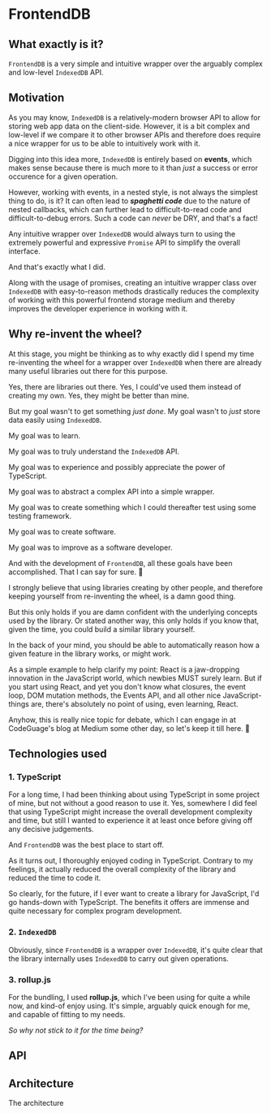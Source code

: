 # FrontendDB

## What exactly is it?
`FrontendDB` is a very simple and intuitive wrapper over the arguably complex and low-level `IndexedDB` API.

## Motivation
As you may know, `IndexedDB` is a relatively-modern browser API to allow for storing web app data on the client-side. However, it is a bit complex and low-level if we compare it to other browser APIs and therefore does require a nice wrapper for us to be able to intuitively work with it.

Digging into this idea more, `IndexedDB` is entirely based on **events**, which makes sense because there is much more to it than *just* a success or error occurence for a given operation.

However, working with events, in a nested style, is not always the simplest thing to do, is it? It can often lead to ***spaghetti code*** due to the nature of nested callbacks, which can further lead to difficult-to-read code and difficult-to-debug errors. Such a code can *never* be DRY, and that's a fact!

Any intuitive wrapper over `IndexedDB` would always turn to using the extremely powerful and expressive `Promise` API to simplify the overall interface.

And that's exactly what I did.

Along with the usage of promises, creating an intuitive wrapper class over `IndexedDB` with easy-to-reason methods drastically reduces the complexity of working with this powerful frontend storage medium and thereby improves the developer experience in working with it.

## Why re-invent the wheel?

At this stage, you might be thinking as to why exactly did I spend my time re-inventing the wheel for a wrapper over `IndexedDB` when there are already many useful libraries out there for this purpose.

Yes, there are libraries out there. Yes, I could've used them instead of creating my own. Yes, they might be better than mine.

But my goal wasn't to get something *just done*. My goal wasn't to *just* store data easily using `IndexedDB`.

My goal was to learn.

My goal was to truly understand the `IndexedDB` API.

My goal was to experience and possibly appreciate the power of TypeScript.

My goal was to abstract a complex API into a simple wrapper.

My goal was to create something which I could thereafter test using some testing framework. 

My goal was to create software.

My goal was to improve as a software developer.

And with the development of `FrontendDB`, all these goals have been accomplished. That I can say for sure. 🙂

I strongly believe that using libraries creating by other people, and therefore keeping yourself from re-inventing the wheel, is a damn good thing.

But this only holds if you are damn confident with the underlying concepts used by the library. Or stated another way, this only holds if you know that, given the time, you could build a similar library yourself.

In the back of your mind, you should be able to automatically reason how a given feature in the library works, or might work.

As a simple example to help clarify my point: React is a jaw-dropping innovation in the JavaScript world, which newbies MUST surely learn. But if you start using React, and yet you don't know what closures, the event loop, DOM mutation methods, the Events API, and all other nice JavaScript-things are, there's absolutely no point of using, even learning, React.

Anyhow, this is really nice topic for debate, which I can engage in at CodeGuage's blog at Medium some other day, so let's keep it till here. 🙂

## Technologies used

### 1. **TypeScript**

For a long time, I had been thinking about using TypeScript in some project of mine, but not without a good reason to use it. Yes, somewhere I did feel that using TypeScript might increase the overall development complexity and time, but still I wanted to experience it at least once before giving off any decisive judgements.

And `FrontendDB` was the best place to start off.

As it turns out, I thoroughly enjoyed coding in TypeScript. Contrary to my feelings, it actually reduced the overall complexity of the library and reduced the time to code it.

So clearly, for the future, if I ever want to create a library for JavaScript, I'd go hands-down with TypeScript. The benefits it offers are immense and quite necessary for complex program development.

### 2. **`IndexedDB`**

Obviously, since `FrontendDB` is a wrapper over `IndexedDB`, it's quite clear that the library internally uses `IndexedDB` to carry out given operations.

### 3. **rollup.js**

For the bundling, I used **rollup.js**, which I've been using for quite a while now, and kind-of enjoy using. It's simple, arguably quick enough for me, and capable of fitting to my needs.

*So why not stick to it for the time being?*

## API



## Architecture

The architecture 